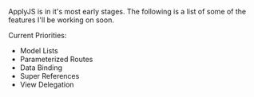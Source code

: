 ApplyJS is in it's most early stages. The following is a list of some of the features I'll be working on soon.

Current Priorities:

- Model Lists
- Parameterized Routes
- Data Binding
- Super References
- View Delegation